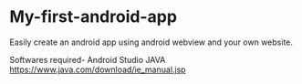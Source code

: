 # My-first-android-app
Easily create an android app using android webview and your own website.

Softwares required- 
                  Android Studio 
                  JAVA https://www.java.com/download/ie_manual.jsp
